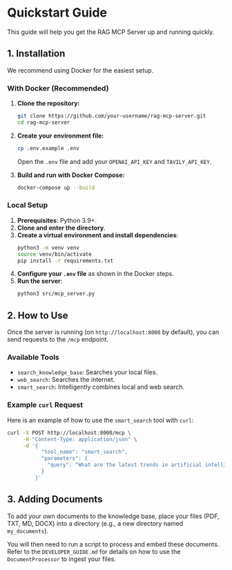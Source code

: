 # Quickstart Guide

This guide will help you get the RAG MCP Server up and running quickly.

## 1. Installation

We recommend using Docker for the easiest setup.

### With Docker (Recommended)

1.  **Clone the repository:**
    ```bash
    git clone https://github.com/your-username/rag-mcp-server.git
    cd rag-mcp-server
    ```

2.  **Create your environment file:**
    ```bash
    cp .env.example .env
    ```
    Open the `.env` file and add your `OPENAI_API_KEY` and `TAVILY_API_KEY`.

3.  **Build and run with Docker Compose:**
    ```bash
    docker-compose up --build
    ```

### Local Setup

1.  **Prerequisites**: Python 3.9+.
2.  **Clone and enter the directory**.
3.  **Create a virtual environment and install dependencies**:
    ```bash
    python3 -m venv venv
    source venv/bin/activate
    pip install -r requirements.txt
    ```
4.  **Configure your `.env` file** as shown in the Docker steps.
5.  **Run the server**:
    ```bash
    python3 src/mcp_server.py
    ```

## 2. How to Use

Once the server is running (on `http://localhost:8000` by default), you can send requests to the `/mcp` endpoint.

### Available Tools

- `search_knowledge_base`: Searches your local files.
- `web_search`: Searches the internet.
- `smart_search`: Intelligently combines local and web search.

### Example `curl` Request

Here is an example of how to use the `smart_search` tool with `curl`:

```bash
curl -X POST http://localhost:8000/mcp \
     -H "Content-Type: application/json" \
     -d '{
           "tool_name": "smart_search",
           "parameters": {
             "query": "What are the latest trends in artificial intelligence?"
           }
         }'
```

## 3. Adding Documents

To add your own documents to the knowledge base, place your files (PDF, TXT, MD, DOCX) into a directory (e.g., a new directory named `my_documents`).

You will then need to run a script to process and embed these documents. Refer to the `DEVELOPER_GUIDE.md` for details on how to use the `DocumentProcessor` to ingest your files.

